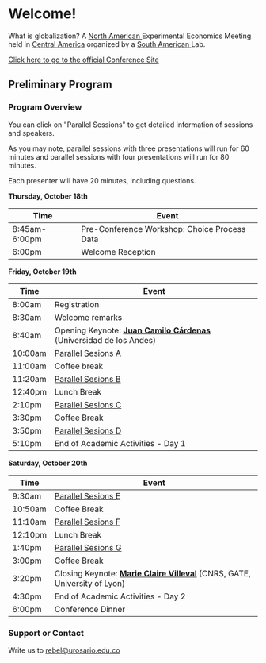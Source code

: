 # Welcome!

What is globalization?
A <a href="https://www.economicscience.org/page/conference/2018-north-american-esa-conference-antigua-guatemala" target="_blank"> North American </a> Experimental Economics Meeting
held in <a href="https://www.theguardian.com/travel/2018/mar/30/antigua-guatemala-city-guide-what-to-see-where-to-eat-drink-stay" target="_blank"> Central America</a> 
organized by a <a href="http://www.urosario.edu.co/rebel" target="_blank"> South American </a> Lab.

<a href="http://www.urosario.edu.co/2018ESA/inicio/" target="_blank"> Click here to go to the official Conference Site</a>

## Preliminary Program

### Program Overview
You can click on "Parallel Sessions" to get detailed information of sessions and speakers.

As you may note, parallel sessions with three presentations will run for 60 minutes and parallel sessions with four presentations will run for 80 minutes. 

Each presenter will have 20 minutes, including questions.

**Thursday, October 18th** 

Time | Event
-----|------
8:45am-6:00pm | Pre-Conference Workshop: Choice Process Data
6:00pm | Welcome Reception

**Friday, October 19th** 

Time | Event
-----|------
8:00am | Registration
8:30am | Welcome remarks
8:40am | Opening Keynote: **[Juan Camilo Cárdenas](https://economia.uniandes.edu.co/index.php?option=com_profesor&view=profesorp&profesor=9&Itemid=474)** (Universidad de los Andes) 
10:00am | [Parallel Sesions A](SessionA.md)
11:00am | Coffee break
11:20am | [Parallel Sesions B](SessionB.md)
12:40pm | Lunch Break
2:10pm | [Parallel Sesions C](SessionC.md)
3:30pm | Coffee Break
3:50pm | [Parallel Sesions D](SessionD.md)
5:10pm | End of Academic Activities - Day 1

**Saturday, October 20th** 

Time | Event
-----|------
9:30am | [Parallel Sesions E](SessionE.md)
10:50am | Coffee Break
11:10am | [Parallel Sesions F](SessionF.md)
12:10pm | Lunch Break
1:40pm | [Parallel Sesions G](SessionG.md)
3:00pm | Coffee Break
3:20pm | Closing Keynote: **[Marie Claire Villeval](https://www.gate.cnrs.fr/spip.php?article197&lang=fr)** (CNRS, GATE, University of Lyon) 
4:30pm | End of Academic Activities - Day 2
6:00pm | Conference Dinner




### Support or Contact

Write us to rebel@urosario.edu.co

